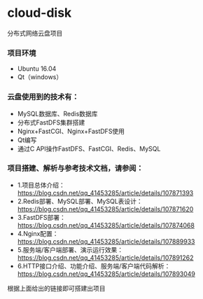 # cloud-disk
分布式网络云盘项目

### 项目环境
* Ubuntu 16.04
* Qt（windows）

### 云盘使用到的技术有：
* MySQL数据库、Redis数据库
* 分布式FastDFS集群搭建
* Nginx+FastCGI、Nginx+FastDFS使用
* Qt编写
* 通过C API操作FastDFS、FastCGI、Redis、MySQL

### 项目搭建、解析与参考技术文档，请参阅：
* 1.项目总体介绍：https://blog.csdn.net/qq_41453285/article/details/107871393
* 2.Redis部署、MySQL部署、MySQL表设计：https://blog.csdn.net/qq_41453285/article/details/107871620
* 3.FastDFS部署：https://blog.csdn.net/qq_41453285/article/details/107874068
* 4.Nginx配置：https://blog.csdn.net/qq_41453285/article/details/107889933
* 5.服务端/客户端部署、演示运行效果：https://blog.csdn.net/qq_41453285/article/details/107891262
* 6.HTTP接口介绍、功能介绍、服务端/客户端代码解析：https://blog.csdn.net/qq_41453285/article/details/107893049

根据上面给出的链接即可搭建出项目
